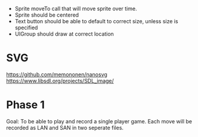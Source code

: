 - Sprite moveTo call that will move sprite over time.
- Sprite should be centered
- Text button should be able to default to correct size, unless size is specified
- UIGroup should draw at correct location

# SVG
https://github.com/memononen/nanosvg
https://www.libsdl.org/projects/SDL_image/

# Phase 1
Goal: To be able to play and record a single player game. Each move will be recorded as LAN and SAN in two seperate files. 

